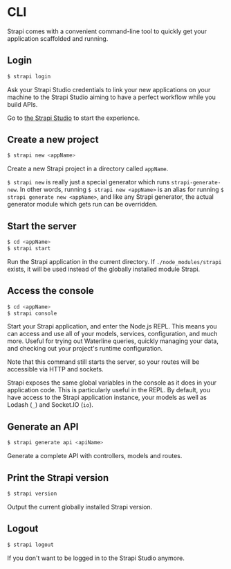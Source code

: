 # CLI

Strapi comes with a convenient command-line tool to quickly get your application scaffolded and running.

## Login

```bash
$ strapi login
```

Ask your Strapi Studio credentials to link your new applications on your machine to
the Strapi Studio aiming to have a perfect workflow while you build APIs.

Go to [the Strapi Studio](http://studio.strapi.io/) to start the experience.

## Create a new project

```bash
$ strapi new <appName>
```

Create a new Strapi project in a directory called `appName`.

`$ strapi new` is really just a special generator which runs `strapi-generate-new`.
In other words, running `$ strapi new <appName>` is an alias for running
`$ strapi generate new <appName>`, and like any Strapi generator, the actual generator module
which gets run can be overridden.

## Start the server

```bash
$ cd <appName>
$ strapi start
```

Run the Strapi application in the current directory.
If `./node_modules/strapi` exists, it will be used instead of the globally installed module Strapi.

## Access the console

```bash
$ cd <appName>
$ strapi console
```

Start your Strapi application, and enter the Node.js REPL. This means you can access
and use all of your models, services, configuration, and much more. Useful for trying out
Waterline queries, quickly managing your data, and checking out your project's runtime configuration.

Note that this command still starts the server, so your routes will be accessible via HTTP and sockets.

Strapi exposes the same global variables in the console as it does in your application code.
This is particularly useful in the REPL. By default, you have access to the Strapi application
instance, your models as well as Lodash (`_`) and Socket.IO (`io`).

## Generate an API

```bash
$ strapi generate api <apiName>
```

Generate a complete API with controllers, models and routes.

## Print the Strapi version

```bash
$ strapi version
```

Output the current globally installed Strapi version.

## Logout

```bash
$ strapi logout
```

If you don't want to be logged in to the Strapi Studio anymore.
